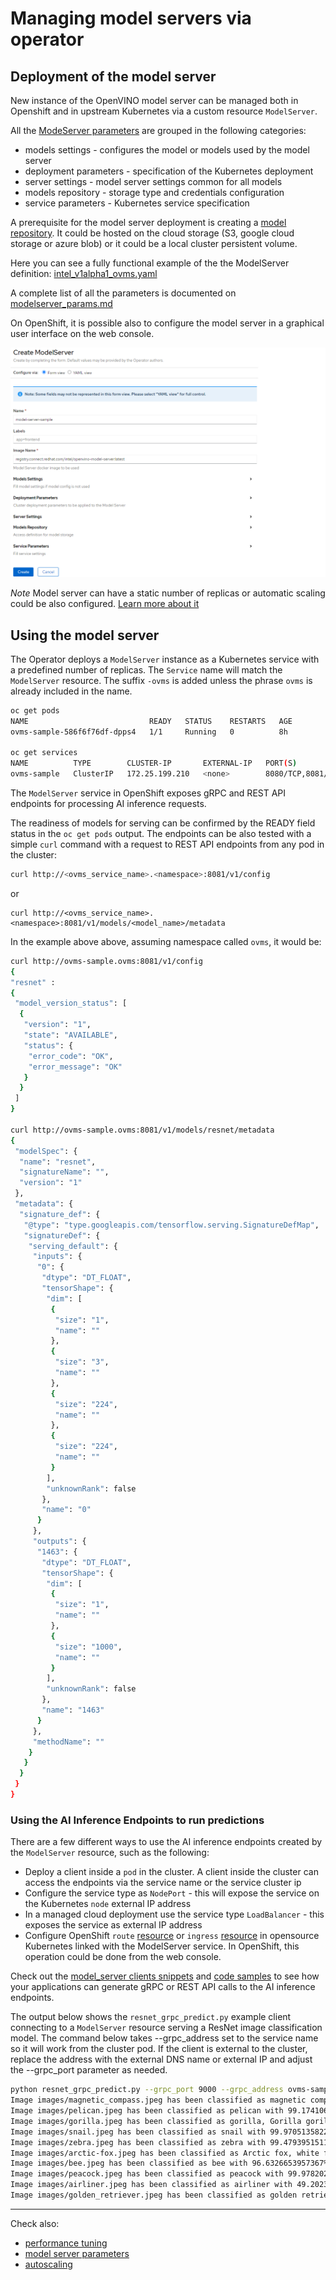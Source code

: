 # Managing model servers via operator

## Deployment of the model server

New instance of the OpenVINO model server can be managed both in Openshift and in upstream Kubernetes via a custom resource `ModelServer`.

All the [ModeServer parameters](./modelserver_params.md) are grouped in the following categories:
- models settings - configures the model or models used by the model server
- deployment parameters - specification of the Kubernetes deployment
- server settings - model server settings common for all models
- models repository - storage type and credentials configuration
- service parameters - Kubernetes service specification

A prerequisite for the model server deployment is creating a [model repository](https://docs.openvino.ai/latest/ovms_docs_models_repository.html). It could be hosted on the cloud storage (S3, google cloud storage or azure blob) or it could be a local cluster persistent volume.

Here you can see a fully functional example of the the ModelServer definition: [intel_v1alpha1_ovms.yaml](../config/samples/intel_v1alpha1_ovms.yaml)

A complete list of all the parameters is documented on [modelserver_params.md](./modelserver_params.md)


On OpenShift, it is possible also to configure the model server in a graphical user interface on the web console.

![new ovms](./modelserver.png)

*Note* Model server can have a static number of replicas or automatic scaling could be also configured.
[Learn more about it](./autoscaling.md)

## Using the model server

The Operator deploys a `ModelServer` instance as a Kubernetes service with a predefined number of replicas. The `Service` name will match the `ModelServer` resource. The suffix `-ovms` is added unless the phrase `ovms` is already included in the name.

```bash
oc get pods
NAME                           READY   STATUS    RESTARTS   AGE
ovms-sample-586f6f76df-dpps4   1/1     Running   0          8h

oc get services
NAME          TYPE        CLUSTER-IP       EXTERNAL-IP   PORT(S)             AGE
ovms-sample   ClusterIP   172.25.199.210   <none>        8080/TCP,8081/TCP   8h
```

The `ModelServer` service in OpenShift exposes gRPC and REST API endpoints for processing AI inference requests.

The readiness of models for serving can be confirmed by the READY field status in the `oc get pods` output.
The endpoints can be also tested with a simple `curl` command with a request to REST API endpoints from any pod in the cluster:

```bash
curl http://<ovms_service_name>.<namespace>:8081/v1/config 
```
or
```
curl http://<ovms_service_name>.<namespace>:8081/v1/models/<model_name>/metadata
```
In the example above above, assuming namespace called `ovms`, it would be:
```bash
curl http://ovms-sample.ovms:8081/v1/config
{
"resnet" : 
{
 "model_version_status": [
  {
   "version": "1",
   "state": "AVAILABLE",
   "status": {
    "error_code": "OK",
    "error_message": "OK"
   }
  }
 ]
}

curl http://ovms-sample.ovms:8081/v1/models/resnet/metadata
{
 "modelSpec": {
  "name": "resnet",
  "signatureName": "",
  "version": "1"
 },
 "metadata": {
  "signature_def": {
   "@type": "type.googleapis.com/tensorflow.serving.SignatureDefMap",
   "signatureDef": {
    "serving_default": {
     "inputs": {
      "0": {
       "dtype": "DT_FLOAT",
       "tensorShape": {
        "dim": [
         {
          "size": "1",
          "name": ""
         },
         {
          "size": "3",
          "name": ""
         },
         {
          "size": "224",
          "name": ""
         },
         {
          "size": "224",
          "name": ""
         }
        ],
        "unknownRank": false
       },
       "name": "0"
      }
     },
     "outputs": {
      "1463": {
       "dtype": "DT_FLOAT",
       "tensorShape": {
        "dim": [
         {
          "size": "1",
          "name": ""
         },
         {
          "size": "1000",
          "name": ""
         }
        ],
        "unknownRank": false
       },
       "name": "1463"
      }
     },
     "methodName": ""
    }
   }
  }
 }
}
```

### Using the AI Inference Endpoints to run predictions
There are a few different ways to use the AI inference endpoints created by the `ModelServer` resource, such as the following: 
- Deploy a client inside a `pod` in the cluster. A client inside the cluster can access the endpoints via the service name or the service cluster ip
- Configure the service type as `NodePort` - this will expose the service on the Kubernetes `node` external IP address
- In a managed cloud deployment use the service type `LoadBalancer` - this exposes the service as external IP address
- Configure OpenShift `route` [resource](https://docs.openshift.com/container-platform/4.6/networking/routes/route-configuration.html) 
  or `ingress` [resource](https://kubernetes.io/docs/concepts/services-networking/ingress/) in opensource Kubernetes linked with the ModelServer service.
  In OpenShift, this operation could be done from the web console.
  
Check out the [model_server clients snippets](https://docs.openvino.ai/latest/ovms_docs_clients.html) and [code samples](https://github.com/openvinotoolkit/model_server/tree/main/client/python/samples) to see how your applications can generate gRPC or REST API calls to the AI inference endpoints.

The output below shows the `resnet_grpc_predict.py` example client connecting to a `ModelServer` resource serving a ResNet image classification model. The command below takes --grpc_address set to the service name so it will work from the cluster pod.
If the client is external to the cluster, replace the address with the external DNS name or external IP and adjust the --grpc_port parameter as needed.

```bash
python resnet_grpc_predict.py --grpc_port 9000 --grpc_address ovms-sample.ovms --images_dir images --model_name resnet
Image images/magnetic_compass.jpeg has been classified as magnetic compass with 99.99372959136963% confidence
Image images/pelican.jpeg has been classified as pelican with 99.17410612106323% confidence
Image images/gorilla.jpeg has been classified as gorilla, Gorilla gorilla with 98.07604551315308% confidence
Image images/snail.jpeg has been classified as snail with 99.97051358222961% confidence
Image images/zebra.jpeg has been classified as zebra with 99.4793951511383% confidence
Image images/arctic-fox.jpeg has been classified as Arctic fox, white fox, Alopex lagopus with 93.65214705467224% confidence
Image images/bee.jpeg has been classified as bee with 96.6326653957367% confidence
Image images/peacock.jpeg has been classified as peacock with 99.97820258140564% confidence
Image images/airliner.jpeg has been classified as airliner with 49.202319979667664% confidence
Image images/golden_retriever.jpeg has been classified as golden retriever with 88.68610262870789% confidence
```

***

Check also:
- [performance tuning](./recommendations.md)
- [model server parameters](./modelserver_params.md)
- [autoscaling](./autoscaling.md)